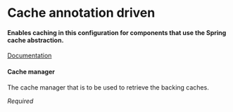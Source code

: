 # Cache annotation driven
#### Enables caching in this configuration for components that use the Spring cache abstraction.
<a href="http://docs.spring.io/spring/docs/3.1.x/spring-framework-reference/html/cache.html" target="_blank">Documentation</a>


#### Cache manager
The cache manager that is to be used to retrieve the backing caches.

<i>Required</i>


